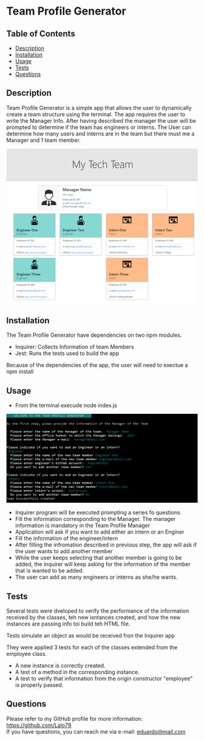 # Team Profile Generator  



## Table of Contents
- [Description](#description)
- [Installation](#installation)  
- [Usage](#usage)  
- [Tests](#tests)  
- [Questions](#questions)  
  


## Description  

Team Profile Generator is a simple app that allows the user to dynamically create a team structure using the terminal. The app requires the user to write the Manager Info. After having described the manager the user will be prompted to determine if the team has engineers or interns. The User can determine how many users and interns are in the team but there must me a Manager and 1 team member.  

![Screenshot of Team Profile Generator](./dist/images/App%20Screenshot.png)

## Installation  
    
  The Team Profile Generator have dependencies on two npm modules.
- Inquirer: Collects Information of team Members
- Jest: Runs the tests used to build the app

Because of the dependencies of the app, the user will need to exectue a npm install

## Usage  
    
- From the terminal execude node index.js

![Inquirer Screen Shot](./dist/images/Inquirer%20Screen%20Shot.png)


- Inquirer program will be executed prompting a series fo questions
- Fill the information corresponding to the Manager. The manager information is mandatory in the Team Profile Manager
- Application will ask if you want to add either an intern or an Enginer
- Fill the information of the engineer/intern
- After filling the infromation described in previous step, the app will ask if the user wants to add another member
- While the user keeps selecting that another member is going to be added, the inquirer will keep asking for the information of the member that is wanted to be added.
- The user can add as many engineers or interns as she/he wants.
 

## Tests  
    
  Several tests were dveloped to verify the performance of the information received by the classes, teh new isntances created, and how the new instances are passing info toi build teh HTML file.

Tests simulate an object as would be received fron the Inquirer app

They were applied 3 tests for each of the classes extended from the employee class.
- A new instance is correctly created.
- A test of a method in the corresponding instance.
- A test to verify that information from the origin constructor "employee" is properly passed.



## Questions
Please refer to my GitHub profile for more information: https://github.com/Lalo79  
If you have questions, you can reach me via e-mail: eduardo@mail.com   

